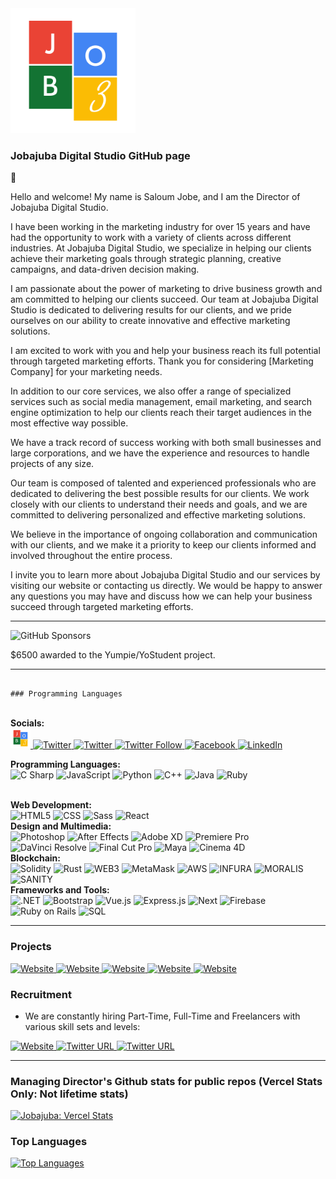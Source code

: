 <img src="https://github.com/jobajuba/jobajuba/blob/master/Jobajuba%20logo.png" height="200" width="200" alt="banner" />

### Jobajuba Digital Studio GitHub page

 👋  

Hello and welcome! My name is Saloum Jobe, and I am the Director of Jobajuba Digital Studio.

I have been working in the marketing industry for over 15 years and have had the opportunity to work with a variety of clients across different industries. At Jobajuba Digital Studio, we specialize in helping our clients achieve their marketing goals through strategic planning, creative campaigns, and data-driven decision making.

I am passionate about the power of marketing to drive business growth and am committed to helping our clients succeed. Our team at Jobajuba Digital Studio is dedicated to delivering results for our clients, and we pride ourselves on our ability to create innovative and effective marketing solutions.

I am excited to work with you and help your business reach its full potential through targeted marketing efforts. Thank you for considering [Marketing Company] for your marketing needs.

In addition to our core services, we also offer a range of specialized services such as social media management, email marketing, and search engine optimization to help our clients reach their target audiences in the most effective way possible.

We have a track record of success working with both small businesses and large corporations, and we have the experience and resources to handle projects of any size.

Our team is composed of talented and experienced professionals who are dedicated to delivering the best possible results for our clients. We work closely with our clients to understand their needs and goals, and we are committed to delivering personalized and effective marketing solutions.

We believe in the importance of ongoing collaboration and communication with our clients, and we make it a priority to keep our clients informed and involved throughout the entire process.

I invite you to learn more about Jobajuba Digital Studio and our services by visiting our website or contacting us directly. We would be happy to answer any questions you may have and discuss how we can help your business succeed through targeted marketing efforts.

------------------------------------------------------------------------------------------------------------------------

<p>
  <img alt="GitHub Sponsors" src="https://img.shields.io/github/sponsors/jobajuba?color=green&style=for-the-badge">
</p>
<p>
  $6500 awarded to the Yumpie/YoStudent project. 
</p>

------------------------------------------------------------------------------------------------------------------------

```

### Programming Languages

```

<p>
 
  <br />
  <strong>Socials:</strong>
  <br />
  <a href="https://jobajuba.com/">
    <img alt="Jobajuba Logo" src="https://github.com/jobajuba/jobajuba/raw/master/Jobajuba%20logo.png" width="32" height="32" />
  </a>
  <a href="https://twitter.com/jobajuba">
    <img alt="Twitter" src="https://raw.githubusercontent.com/danielcranney/readme-generator/main/public/icons/socials/twitter.svg" width="32" height="32" />
    <img alt="Twitter" src="https://img.shields.io/github/followers/jobajuba?style=for-the-badge" /> 
    <img alt="Twitter Follow" src="https://img.shields.io/twitter/follow/jobajubadigital?style=social">
  </a>
  <a href="https://www.facebook.com/JobajubaDigital">
    <img alt="Facebook" src="https://raw.githubusercontent.com/danielcranney/readme-generator/main/public/icons/socials/facebook.svg" width="32" height="32" />
  </a>
  <a href="https://www.linkedin.com/in/jobajuba/">
    <img alt="LinkedIn" src="https://raw.githubusercontent.com/danielcranney/readme-generator/main/public/icons/socials/linkedin.svg" width="32" height="32" />
  </a>
 
  <strong>Programming Languages:</strong>
  <br />
  <img alt="C Sharp" src="https://img.shields.io/badge/C%23-239120?logo=c-sharp&logoColor=white&style=for-the-badge" />
  <img alt="JavaScript" src="https://img.shields.io/badge/JavaScript-F7DF1E?logo=javascript&logoColor=white&style=for-the-badge" />
  <img alt="Python" src="https://img.shields.io/badge/Python-3776AB?logo=python&logoColor=white&style=for-the-badge" />
  <img alt="C++" src="https://img.shields.io/badge/C%2B%2B-00599C?logo=c%2B%2B&logoColor=white&style=for-the-badge" />
  <img alt="Java" src="https://img.shields.io/badge/Java-007396?logo=java&logoColor=white&style=for-the-badge" />
  <img alt="Ruby" src="https://img.shields.io/badge/Ruby-CC342D?logo=ruby&logoColor=white&style=for-the-badge" />
 
  <br />
  <strong>Web Development:</strong>
  <br />
  <img alt="HTML5" src="https://img.shields.io/badge/HTML5-E34F26?logo=html5&logoColor=white&style=for-the-badge" />
  <img alt="CSS" src="https://img.shields.io/badge/CSS-1572B6?logo=css3&logoColor=white&style=for-the-badge" />
  <img alt="Sass" src="https://img.shields.io/badge/Sass-83f5e5?logo=sass&logoColor=white&style=for-the-badge" />
  <img alt="React" src="https://img.shields.io/badge/React-61DAFB?logo=react&logoColor=white&style=for-the-badge" />

  <br />
  <strong>Design and Multimedia:</strong>
  <br />
  <img alt="Photoshop" src="https://img.shields.io/badge/Photoshop-31A8FF?logo=adobe-photoshop&logoColor=white&style=for-the-badge" />
  <img alt="After Effects" src="https://img.shields.io/badge/After%20Effects-9999FF?logo=adobe-after-effects&logoColor=white&style=for-the-badge" />
  <img alt="Adobe XD" src="https://img.shields.io/badge/Adobe%20XD-FF61F6?logo=adobe-xd&logoColor=white&style=for-the-badge" />
  <img alt="Premiere Pro" src="https://img.shields.io/badge/Premiere%20Pro-9999FF?logo=adobe-premiere-pro&logoColor=white&style=for-the-badge" />
  <img alt="DaVinci Resolve" src="https://img.shields.io/badge/DaVinci%20Resolve-0E71D5?logo=davinci-resolve&logoColor=white&style=for-the-badge" />
  <img alt="Final Cut Pro" src="https://img.shields.io/badge/Final%20Cut%20Pro-FF6E4A?logo=final-cut-pro&logoColor=white&style=for-the-badge" />
  <img alt="Maya" src="https://img.shields.io/badge/Maya-313131?logo=autodesk&logoColor=white&style=for-the-badge" />
  <img alt="Cinema 4D" src="https://img.shields.io/badge/Cinema%204D-011A6A?logo=cinema-4d&logoColor=white&style=for-the-badge" />

  <br />
  <strong>Blockchain:</strong>
  <br /> 
  <img alt="Solidity" src="https://img.shields.io/badge/Solidity-363636?logo=solidity&logoColor=white&style=for-the-badge" />
  <img alt="Rust" src="https://img.shields.io/badge/Rust-000000?logo=rust&logoColor=white&style=for-the-badge" />
  <img alt="WEB3" src="https://img.shields.io/badge/Web3-7A93DE?logo=react&logoColor=white&style=for-the-badge" />
  <img alt="MetaMask" src="https://img.shields.io/badge/MetaMask-E2761B?logo=metamask&logoColor=white&style=for-the-badge" />
  <img alt="AWS" src="https://img.shields.io/badge/AWS-7bf6c3?logo=aws&logoColor=white&style=for-the-badge" /> 
  <img alt="INFURA" src="https://img.shields.io/badge/INFURA-00caf9?logo=infura&logoColor=white&style=for-the-badge" />
  <img alt="MORALIS" src="https://img.shields.io/badge/MORALIS-40da49?logo=moralis&logoColor=white&style=for-the-badge" /> 
  <img alt="SANITY" src="https://img.shields.io/badge/SANITY-b4a7d6?logo=sanity&logoColor=white&style=for-the-badge" />
 
  <br />
  <strong>Frameworks and Tools:</strong>
  <br />
  <img alt=".NET" src="https://img.shields.io/badge/.NET-512BD4?logo=.net&logoColor=white&style=for-the-badge" />
  <img alt="Bootstrap" src="https://img.shields.io/badge/Bootstrap-7952B3?logo=bootstrap&logoColor=white&style=for-the-badge" />
  <img alt="Vue.js" src="https://img.shields.io/badge/Vue.js-4FC08D?logo=vue.js&logoColor=white&style=for-the-badge" />
  <img alt="Express.js" src="https://img.shields.io/badge/Express.js-000000?logo=express&logoColor=white&style=for-the-badge" />
  <img alt="Next" src="https://img.shields.io/badge/Next.js-430592?logo=react&logoColor=white&style=for-the-badge" />
  <img alt="Firebase" src="https://img.shields.io/badge/Firebase-FFCA28?logo=firebase&logoColor=white&style=for-the-badge" />
  <img alt="Ruby on Rails" src="https://img.shields.io/badge/Ruby%20on%20Rails-CC0000?logo=ruby-on-rails&logoColor=white&style=for-the-badge" /> 
  <img alt="SQL" src="https://img.shields.io/badge/SQL-cacaf9?logo=mysql&logoColor=white&style=for-the-badge" />
  </p>
</p>

---

### Projects

<a href="https://yostudent.com/">
<img alt="Website" src="https://img.shields.io/website?color=%23005900&down_color=orange&down_message=offline&label=YOSTUDENT.COM&logo=Yostudent&logoColor=%23green&style=for-the-badge&up_color=green&up_message=ONLINE&url=https%3A%2F%2Fwww.yostudent.com%2F">
</a>

<a href="https://yumpie.app/">
<img alt="Website" src="https://img.shields.io/website?color=%23CC99CC&down_color=orange&down_message=offline&label=YUMPIE.COM&logo=Yumpie&logoColor=%23green&style=for-the-badge&up_color=green&up_message=ONLINE&url=https%3A%2F%2Fyumpie.app%2F">
</a>

<a href="https://www.atrecruits.com/">
<img alt="Website" src="https://img.shields.io/website?color=%23005900&down_color=orange&down_message=offline&label=ATRECRUITS.COM&logo=Atrecruits&logoColor=%23green&style=for-the-badge&up_color=green&up_message=ONLINE&url=https%3A%2F%2Fwww.atrecruits.com%2F">
</a>

<a href="https://alidacare.com/">
<img alt="Website" src="https://img.shields.io/website?color=%23FFAE19&down_color=lightgray&down_message=offline&label=ALIDACARE.COM&logo=alidacare&style=for-the-badge&up_color=green&up_message=ONLINE&url=https%3A%2F%2Falidacare.com%2F">
</a>

<a href="https://londonsecurityteam.co.uk/">
<img alt="Website" src="https://img.shields.io/website?down_color=lightgray&down_message=offline&label=London%20Security%20Team&logo=alidacare&style=for-the-badge&up_color=green&up_message=ONLINE&url=https%3A%2F%2Flondonsecurityteam.co.uk%2F">
</a>

### Recruitment

- We are constantly hiring Part-Time, Full-Time and Freelancers with various skill sets and levels:

<p>
 <a href="https://jobajuba.com/" />
    <img alt="Website" src="https://img.shields.io/website?down_color=lightgray&down_message=offline&label=JOBAJUBA.COM&logo=alidacare&style=for-the-badge&up_color=green&up_message=ONLINE&url=https%3A%2F%2Fjobajuba.com%2F">
  </a>
  <a href="https://twitter.com/JobajubaDigital">
    <img alt="Twitter URL" src="https://img.shields.io/twitter/url?color=blue&label=Twitter&logo=twitter&logoColor=blue&style=for-the-badge&url=https%3A%2F%2Ftwitter.com%2FJobajubaS">
  </a> 
  <a href="https://www.linkedin.com/in/jobajuba/" />
    <img alt="Twitter URL" src="https://img.shields.io/twitter/url?color=blue&label=Linkedin&logo=Linkedin&style=for-the-badge&url=https%3A%2F%2Fwww.linkedin.com%2Fin%2Fjobajuba%2F">
  </a>
</p>

---

### Managing Director's Github stats for public repos (Vercel Stats Only: Not lifetime stats)

[![Jobajuba: Vercel Stats](https://github-readme-stats.vercel.app/api?username=jobajuba&theme=highcontrast)](https://github.com/jobajuba)

### Top Languages

[![Top Languages](https://github-readme-stats.vercel.app/api/top-langs/?username=jobajuba&theme=highcontrast&layout=compact)](https://github.com/jobajuba)


